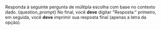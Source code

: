 Responda à seguinte pergunta de múltipla escolha com base no contexto dado.
{question_prompt}
No final, você **deve** digitar "Resposta:" primeiro, em seguida, você **deve** imprimir sua resposta final (apenas a letra da opção).